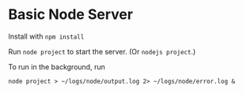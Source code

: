 # Basic Node Server
Install with `npm install`

Run `node project` to start the server. (Or `nodejs project`.)

To run in the background, run
```
node project > ~/logs/node/output.log 2> ~/logs/node/error.log &
```